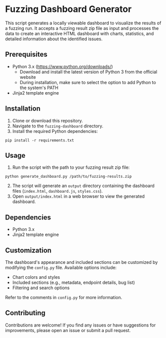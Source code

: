 # Fuzzing Dashboard Generator

This script generates a locally viewable dashboard to visualize the results of a fuzzing run. It accepts a fuzzing result zip file as input and processes the data to create an interactive HTML dashboard with charts, statistics, and detailed information about the identified issues.

## Prerequisites

- Python 3.x (https://www.python.org/downloads/)
  - Download and install the latest version of Python 3 from the official website
  - During installation, make sure to select the option to add Python to the system's PATH
- Jinja2 template engine

## Installation

1. Clone or download this repository.
2. Navigate to the `fuzzing-dashboard` directory.
3. Install the required Python dependencies:

```
pip install -r requirements.txt
```

## Usage

1. Run the script with the path to your fuzzing result zip file:

```
python generate_dashboard.py /path/to/fuzzing-results.zip
```

2. The script will generate an `output` directory containing the dashboard files (`index.html`, `dashboard.js`, `styles.css`).
3. Open `output/index.html` in a web browser to view the generated dashboard.

## Dependencies

- Python 3.x
- Jinja2 template engine

## Customization

The dashboard's appearance and included sections can be customized by modifying the `config.py` file. Available options include:

- Chart colors and styles
- Included sections (e.g., metadata, endpoint details, bug list)
- Filtering and search options

Refer to the comments in `config.py` for more information.

## Contributing

Contributions are welcome! If you find any issues or have suggestions for improvements, please open an issue or submit a pull request.